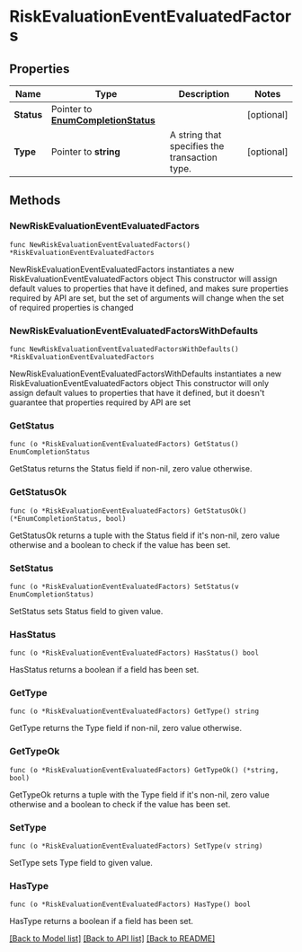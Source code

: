 # RiskEvaluationEventEvaluatedFactors

## Properties

Name | Type | Description | Notes
------------ | ------------- | ------------- | -------------
**Status** | Pointer to [**EnumCompletionStatus**](EnumCompletionStatus.md) |  | [optional] 
**Type** | Pointer to **string** | A string that specifies the transaction type. | [optional] 

## Methods

### NewRiskEvaluationEventEvaluatedFactors

`func NewRiskEvaluationEventEvaluatedFactors() *RiskEvaluationEventEvaluatedFactors`

NewRiskEvaluationEventEvaluatedFactors instantiates a new RiskEvaluationEventEvaluatedFactors object
This constructor will assign default values to properties that have it defined,
and makes sure properties required by API are set, but the set of arguments
will change when the set of required properties is changed

### NewRiskEvaluationEventEvaluatedFactorsWithDefaults

`func NewRiskEvaluationEventEvaluatedFactorsWithDefaults() *RiskEvaluationEventEvaluatedFactors`

NewRiskEvaluationEventEvaluatedFactorsWithDefaults instantiates a new RiskEvaluationEventEvaluatedFactors object
This constructor will only assign default values to properties that have it defined,
but it doesn't guarantee that properties required by API are set

### GetStatus

`func (o *RiskEvaluationEventEvaluatedFactors) GetStatus() EnumCompletionStatus`

GetStatus returns the Status field if non-nil, zero value otherwise.

### GetStatusOk

`func (o *RiskEvaluationEventEvaluatedFactors) GetStatusOk() (*EnumCompletionStatus, bool)`

GetStatusOk returns a tuple with the Status field if it's non-nil, zero value otherwise
and a boolean to check if the value has been set.

### SetStatus

`func (o *RiskEvaluationEventEvaluatedFactors) SetStatus(v EnumCompletionStatus)`

SetStatus sets Status field to given value.

### HasStatus

`func (o *RiskEvaluationEventEvaluatedFactors) HasStatus() bool`

HasStatus returns a boolean if a field has been set.

### GetType

`func (o *RiskEvaluationEventEvaluatedFactors) GetType() string`

GetType returns the Type field if non-nil, zero value otherwise.

### GetTypeOk

`func (o *RiskEvaluationEventEvaluatedFactors) GetTypeOk() (*string, bool)`

GetTypeOk returns a tuple with the Type field if it's non-nil, zero value otherwise
and a boolean to check if the value has been set.

### SetType

`func (o *RiskEvaluationEventEvaluatedFactors) SetType(v string)`

SetType sets Type field to given value.

### HasType

`func (o *RiskEvaluationEventEvaluatedFactors) HasType() bool`

HasType returns a boolean if a field has been set.


[[Back to Model list]](../README.md#documentation-for-models) [[Back to API list]](../README.md#documentation-for-api-endpoints) [[Back to README]](../README.md)


